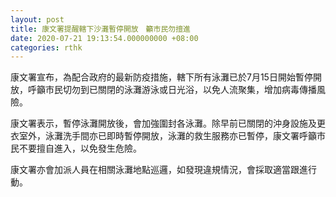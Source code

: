 ```yaml
---
layout: post
title: 康文署提醒轄下沙灘暫停開放　籲市民勿擅進
date: 2020-07-21 19:13:54.000000000 +08:00
categories: rthk
---
```


康文署宣布，為配合政府的最新防疫措施，轄下所有泳灘已於7月15日開始暫停開放，呼籲市民切勿到已關閉的泳灘游泳或日光浴，以免人流聚集，增加病毒傳播風險。

康文署表示，暫停泳灘開放後，會加強圍封各泳灘。除早前已關閉的沖身設施及更衣室外，泳灘洗手間亦已即時暫停開放，泳灘的救生服務亦已暫停，康文署呼籲市民不要擅自進入，以免發生危險。

康文署亦會加派人員在相關泳灘地點巡邏，如發現違規情況，會採取適當跟進行動。
